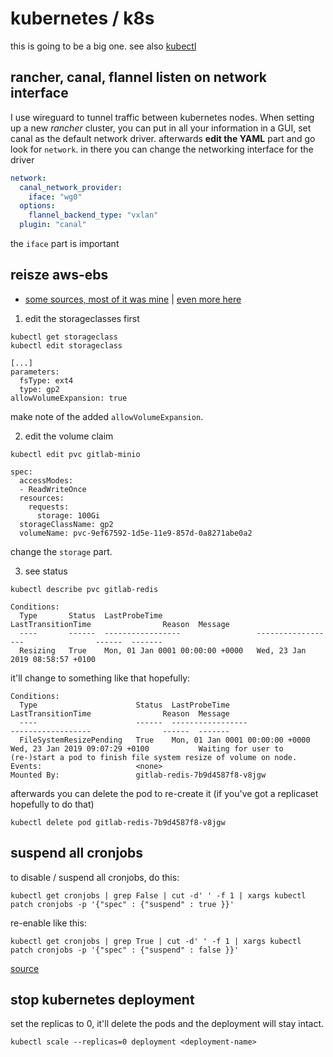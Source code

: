 # kubernetes / k8s

this is going to be a big one. see also [kubectl](/man/kubectl/)

## rancher, canal, flannel listen on network interface

I use wireguard to tunnel traffic between kubernetes nodes. When setting up a new *rancher* cluster, you can put in all your information in a GUI, set canal as the default network driver. afterwards **edit the YAML** part and go look for `network`. in there you can change the networking interface for the driver

```yaml
network: 
  canal_network_provider: 
    iface: "wg0"
  options: 
    flannel_backend_type: "vxlan"
  plugin: "canal"
```

the `iface` part is important

## reisze aws-ebs

* [some sources, most of it was mine](https://kubernetes.io/blog/2018/07/12/resizing-persistent-volumes-using-kubernetes/) | [even more here](https://akomljen.com/easy-way-to-resize-kubernetes-persistent-volumes/)

1. edit the storageclasses first

```
kubectl get storageclass
kubectl edit storageclass
```

```
[...]
parameters:
  fsType: ext4
  type: gp2
allowVolumeExpansion: true
```

make note of the added `allowVolumeExpansion`.

2. edit the volume claim

```
kubectl edit pvc gitlab-minio
```

```
spec:
  accessModes:
  - ReadWriteOnce
  resources:
    requests:
      storage: 100Gi
  storageClassName: gp2
  volumeName: pvc-9ef67592-1d5e-11e9-857d-0a8271abe0a2
```

change the `storage` part.

3. see status

```
kubectl describe pvc gitlab-redis
```

```
Conditions:
  Type       Status  LastProbeTime                     LastTransitionTime                Reason  Message
  ----       ------  -----------------                 ------------------                ------  -------
  Resizing   True    Mon, 01 Jan 0001 00:00:00 +0000   Wed, 23 Jan 2019 08:58:57 +0100           
```

it'll change to something like that hopefully:

```
Conditions:
  Type                      Status  LastProbeTime                     LastTransitionTime                Reason  Message
  ----                      ------  -----------------                 ------------------                ------  -------
  FileSystemResizePending   True    Mon, 01 Jan 0001 00:00:00 +0000   Wed, 23 Jan 2019 09:07:29 +0100           Waiting for user to (re-)start a pod to finish file system resize of volume on node.
Events:                     <none>
Mounted By:                 gitlab-redis-7b9d4587f8-v8jgw
```

afterwards you can delete the pod to re-create it (if you've got a replicaset hopefully to do that)

```
kubectl delete pod gitlab-redis-7b9d4587f8-v8jgw
```

## suspend all cronjobs

to disable / suspend all cronjobs, do this:

```
kubectl get cronjobs | grep False | cut -d' ' -f 1 | xargs kubectl patch cronjobs -p '{"spec" : {"suspend" : true }}'
```

re-enable like this:

```
kubectl get cronjobs | grep True | cut -d' ' -f 1 | xargs kubectl patch cronjobs -p '{"spec" : {"suspend" : false }}'
```

[source](https://stackoverflow.com/a/55090194/10272994)

## stop kubernetes deployment

set the replicas to 0, it'll delete the pods and the deployment will stay intact.

```
kubectl scale --replicas=0 deployment <deployment-name>
```
